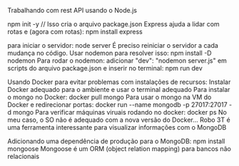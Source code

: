 Trabalhando com rest API usando o Node.js

npm init -y // Isso cria o arquivo package.json
Express ajuda a lidar com rotas e  (agora com rotas):
npm install express

para iniciar o servidor:
node server
É preciso reiniciar o servidor a cada mudança no código. Usar nodemon para resolver isso:
npm install -D nodemon
Para rodar o nodemon:
adicionar "dev": "nodemon server.js" em scripts do arquivo package.json e inserir no terminal:
npm run dev

Usando Docker para evitar problemas com instalações de recursos:
Instalar Docker adequado para o ambiente e usar o terminal adequado
Para instalar o mongo no Docker:
docker pull mongo
Para usar o mongo na VM do Docker e redirecionar portas:
docker run --name mongodb -p 27017:27017 -d mongo
Para verificar máquinas viruais rodando no docker:
docker ps
No meu caso, o SO não é adequado com a nova versão do Docker...
Robo 3T é uma ferramenta interessante para visualizar informações com o MongoDB

Adicionando uma dependência de produção para o MongoDB:
npm install mongoose
Mongoose é um ORM (object relation mapping) para bancos não relacionais